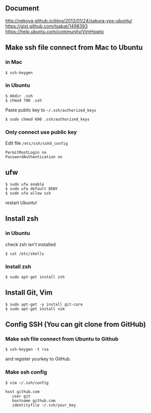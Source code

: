 ## Document
http://nekoya.github.io/blog/2013/01/24/sakura-vps-ubuntu/
https://gist.github.com/tsabat/1498393
https://help.ubuntu.com/community/VimHowto

## Make ssh file connect from Mac to Ubuntu
### in Mac
```
$ ssh-keygen
```

### in Ubuntu
```
$ mkdir .ssh
$ chmod 700 .ssh
```
Paste public key to `~/.ssh/authorized_keys`
```
$ sudo chmod 600 .ssh/authorized_keys
```

### Only connect use public key
Edit file `/etc/ssh/sshd_config`
```
PermitRootLogin no
PasswordAuthentication no
```

## ufw
```
$ sudo ufw enable
$ sudo ufw default DENY
$ sudo ufw allow ssh
```
restart Ubuntu!



## Install zsh
### in Ubuntu
check zsh isn't installed

```
$ cat /etc/shells
```

### Install zsh
```
$ sudo apt-get install zsh
```

## Install Git, Vim
```
$ sudo apt-get -y install git-core
$ sudo apt-get install vim
```

## Config SSH (You can git clone from GitHub)
### Make ssh file connect from Ubuntu to Github
```
$ ssh-keygen -t rsa
```
and register yourkey to GitHub.

### Make ssh config
```
$ vim ~/.ssh/config

host github.com
   user git
   hostname github.com
   identityfile ~/.ssh/your_key
```
